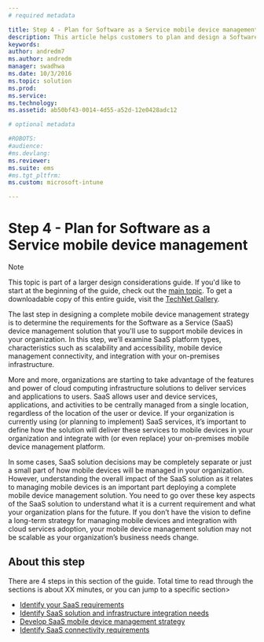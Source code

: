 ```yaml
---
# required metadata

title: Step 4 - Plan for Software as a Service mobile device management
description: This article helps customers to plan and design a Software as a service for mobile device management implementation using Microsoft Enterprise Mobility + Security solution.
keywords:
author: andredm7
ms.author: andredm
manager: swadhwa
ms.date: 10/3/2016
ms.topic: solution
ms.prod:
ms.service: 
ms.technology:
ms.assetid: ab50bf43-0014-4d55-a52d-12e0428adc12

# optional metadata

#ROBOTS:
#audience:
#ms.devlang:
ms.reviewer: 
ms.suite: ems
#ms.tgt_pltfrm:
ms.custom: microsoft-intune

---
```


# Step 4 - Plan for Software as a Service mobile device management

>[!NOTE]
>This topic is part of a larger design considerations guide. If you'd like to start at the beginning of the guide, check out the [main topic](mdm-design-considerations-guide.md). To get a downloadable copy of this entire guide, visit the [TechNet Gallery](https://gallery.technet.microsoft.com/Mobile-Device-Management-7d401582).

The last step in designing a complete mobile device management strategy is to determine the requirements for the Software as a Service (SaaS) device management solution that you'll use to support mobile devices in your organization. In this step, we’ll examine SaaS platform types, characteristics such as scalability and accessibility, mobile device management connectivity, and integration with your on-premises infrastructure.

More and more, organizations are starting to take advantage of the features and power of cloud computing infrastructure solutions to deliver services and applications to users. SaaS allows user and device services, applications, and activities to be centrally managed from a single location, regardless of the location of the user or device. If your organization is currently using (or planning to implement) SaaS services, it’s important to define how the solution will deliver these services to mobile devices in your organization and integrate with (or even replace) your on-premises mobile device management platform. 

In some cases, SaaS solution decisions may be completely separate or just a small part of how mobile devices will be managed in your organization. However, understanding the overall impact of the SaaS solution as it relates to managing mobile devices is an important part deploying a complete mobile device management solution. </para><para>You need to go over these key aspects of the SaaS solution to understand what it is a current requirement and what your organization plans for the future. If you don’t have the vision to define a long-term strategy for managing mobile devices and integration with cloud services adoption, your mobile device management solution may not be scalable as your organization’s business needs change.

## About this step

There are 4 steps in this section of the guide. Total time to read through the sections is about XX minutes, or you can jump to a specific section>

- [Identify your SaaS requirements](mdm-identify-saas-requirements.md)
- [Identify SaaS solution and infrastructure integration needs](mdm-identify-saas-solution-infrastructure-integration-needs.md)
- [Develop SaaS mobile device management strategy](mdm-develop-saas-mdm-strategy.md)
- [Identify SaaS connectivity requirements](mdm-identify-saas-connectivity-requirements.md)
